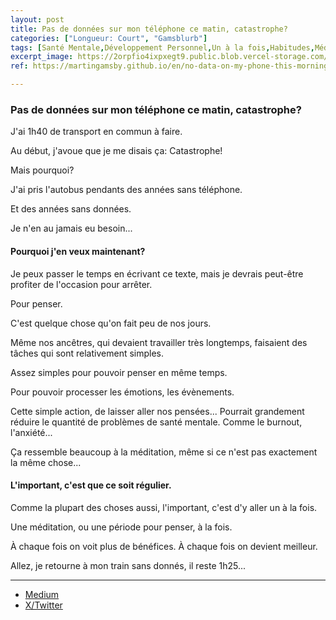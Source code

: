 ```yaml
---
layout: post
title: Pas de données sur mon téléphone ce matin, catastrophe?
categories: ["Longueur: Court", "Gamsblurb"]
tags: [Santé Mentale,Développement Personnel,Un à la fois,Habitudes,Méditation,Technologie,Gamsblurb]
excerpt_image: https://2orpfio4ixpxegt9.public.blob.vercel-storage.com/blogPost/cm18lbm1b00y5jy0clal85apc/preview-image-BTh14ykZiH2bQyKett7moou2sTLzW1.jfif
ref: https://martingamsby.github.io/en/no-data-on-my-phone-this-morning-disaster

---
```


### **Pas de données sur mon téléphone ce matin, catastrophe?**

J'ai 1h40 de transport en commun à faire.

Au début, j'avoue que je me disais ça: Catastrophe!

Mais pourquoi?

J'ai pris l'autobus pendants des années sans téléphone.

Et des années sans données.

Je n'en au jamais eu besoin...

#### Pourquoi j'en veux maintenant?

Je peux passer le temps en écrivant ce texte, mais je devrais peut-être profiter de l'occasion pour arrêter.

Pour penser.

C'est quelque chose qu'on fait peu de nos jours.

Même nos ancêtres, qui devaient travailler très longtemps, faisaient des tâches qui sont relativement simples.

Assez simples pour pouvoir penser en même temps.

Pour pouvoir processer les émotions, les évènements.

Cette simple action, de laisser aller nos pensées... Pourrait grandement réduire le quantité de problèmes de santé mentale. Comme le burnout, l'anxiété...

Ça ressemble beaucoup à la méditation, même si ce n'est pas exactement la même chose...

#### L'important, c'est que ce soit régulier.

Comme la plupart des choses aussi, l'important, c'est d'y aller un à la fois.

Une méditation, ou une période pour penser, à la fois.

À chaque fois on voit plus de bénéfices.
À chaque fois on devient meilleur.

Allez, je retourne à mon train sans donnés, il reste 1h25...

---

- [Medium](https://medium.com/@martin.gamsby/pas-de-donn%C3%A9es-sur-mon-t%C3%A9l%C3%A9phone-ce-matin-catastrophe-2b5a18d63baf)
- [X/Twitter](https://x.com/MartinGamsby/status/1836571794876080477)

